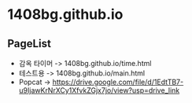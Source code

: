 # 1408bg.github.io
## PageList
- 감옥 타이머 -> 1408bg.github.io/time.html
- 테스트용 -> 1408bg.github.io/main.html
- Popcat -> https://drive.google.com/file/d/1EdtTB7-u9IjawKrNrXCy1XfvkZGjx7jo/view?usp=drive_link
